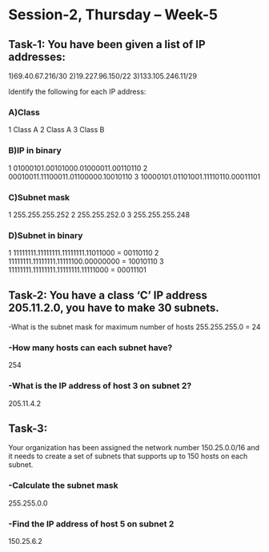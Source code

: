 # Session-2, Thursday – Week-5

## Task-1: You have been given a list of IP addresses:  

1)69.40.67.216/30
2)19.227.96.150/22 
3)133.105.246.11/29 

Identify the following for each IP address: 
### A)Class 
1 Class A
2 Class A
3 Class B

### B)IP in binary 
1 01000101.00101000.01000011.00110110
2 00010011.11100011.01100000.10010110
3 10000101.01101001.11110110.00011101

### C)Subnet mask 
1 255.255.255.252
2 255.255.252.0
3 255.255.255.248

### D)Subnet in binary 
1 11111111.11111111.11111111.11011000 = 00110110
2 11111111.11111111.11111100.00000000 = 10010110
3 11111111.11111111.11111111.11111000 = 00011101

## Task-2:  You have a class ‘C’ IP address 205.11.2.0, you have to make 30 subnets. 
-What is the subnet mask for maximum number of hosts
255.255.255.0 = 24 

### -How many hosts can each subnet have? 
254

### -What is the IP address of host 3 on subnet 2? 
205.11.4.2

## Task-3:  
Your organization has been assigned the network number 150.25.0.0/16 and it needs to create a set of subnets that supports up to 150 hosts on each subnet. 

### -Calculate the subnet mask 
255.255.0.0

### -Find the IP address of host 5 on subnet 2 
150.25.6.2
